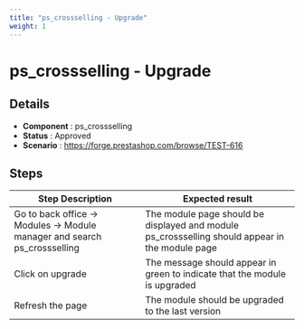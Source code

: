```yaml
---
title: "ps_crossselling - Upgrade"
weight: 1
---
```


# ps_crossselling - Upgrade
## Details
* **Component** : ps_crossselling
* **Status** : Approved
* **Scenario** : https://forge.prestashop.com/browse/TEST-616

## Steps
| Step Description | Expected result |
| ----- | ----- |
| Go to back office -> Modules -> Module manager and search ps_crossselling | The module page should be displayed and module ps_crossselling should appear in the module page |
| Click on upgrade | The message should appear in green to indicate that the module is upgraded |
| Refresh the page | The module should be upgraded to the last version |